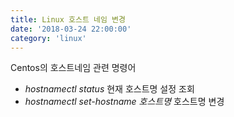 ```yaml
---
title: Linux 호스트 네임 변경 
date: '2018-03-24 22:00:00'
category: 'linux'
---
```


Centos의 호스트네임 관련 명령어

- *hostnamectl status* 현재 호스트명 설정 조회
- *hostnamectl set-hostname 호스트명* 호스트명 변경


